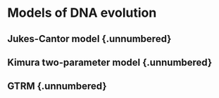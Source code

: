 
# Models of DNA evolution
<!-- ★ -->


## Jukes-Cantor model  {.unnumbered}


## Kimura two-parameter model  {.unnumbered}


## GTRM  {.unnumbered}